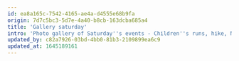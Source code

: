 ```yaml
---
id: ea8a165c-7542-4165-ae4a-d4555e68b9fa
origin: 7d7c5bc3-5d7e-4a40-b8cb-163dcba685a4
title: 'Gallery saturday'
intro: 'Photo gallery of Saturday''s events - Children''s runs, hike, Nordic walking and Canicross'
updated_by: c82a7926-03bd-4bb0-81b3-2109899ea6c9
updated_at: 1645189161
---
```

